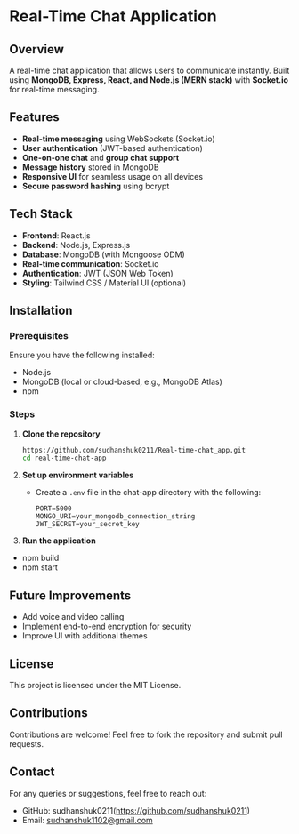 # Real-Time Chat Application

## Overview
A real-time chat application that allows users to communicate instantly. Built using **MongoDB, Express, React, and Node.js (MERN stack)** with **Socket.io** for real-time messaging.

## Features
- **Real-time messaging** using WebSockets (Socket.io)
- **User authentication** (JWT-based authentication)
- **One-on-one chat** and **group chat support**
- **Message history** stored in MongoDB
- **Responsive UI** for seamless usage on all devices
- **Secure password hashing** using bcrypt

## Tech Stack
- **Frontend**: React.js
- **Backend**: Node.js, Express.js
- **Database**: MongoDB (with Mongoose ODM)
- **Real-time communication**: Socket.io
- **Authentication**: JWT (JSON Web Token)
- **Styling**: Tailwind CSS / Material UI (optional)

## Installation
### Prerequisites
Ensure you have the following installed:
- Node.js
- MongoDB (local or cloud-based, e.g., MongoDB Atlas)
- npm 

### Steps
1. **Clone the repository**
   ```bash
   https://github.com/sudhanshuk0211/Real-time-chat_app.git
   cd real-time-chat-app
   ```

2. **Set up environment variables**
   - Create a `.env` file in the chat-app directory with the following:
     ```env
     PORT=5000
     MONGO_URI=your_mongodb_connection_string
     JWT_SECRET=your_secret_key
     ```
3. **Run the application**
  - npm build
  - npm start
   

## Future Improvements
- Add voice and video calling
- Implement end-to-end encryption for security
- Improve UI with additional themes

## License
This project is licensed under the MIT License.

## Contributions
Contributions are welcome! Feel free to fork the repository and submit pull requests.

## Contact
For any queries or suggestions, feel free to reach out:
- GitHub: sudhanshuk0211(https://github.com/sudhanshuk0211)
- Email: sudhanshuk1102@gmail.com

